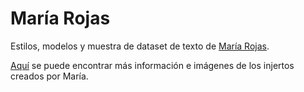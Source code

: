 # María Rojas

Estilos, modelos y muestra de dataset de texto de [María Rojas](https://www.instagram.com/tanmariamiamor/).

[Aquí]() se puede encontrar más información e imágenes de los injertos creados por María.